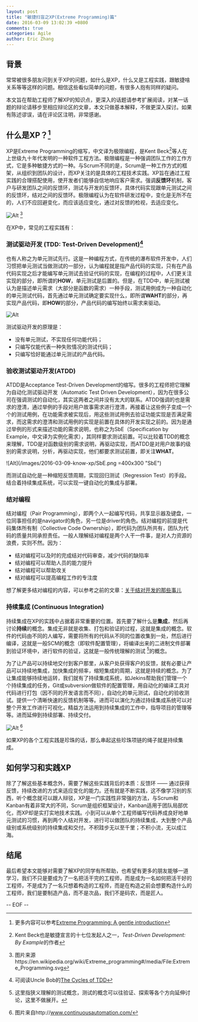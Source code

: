 ```yaml
---
layout: post
title: "敏捷扫盲之XP(Extreme Programming)篇"
date: 2016-03-09 13:02:39 +0800
comments: true
categories: Agile
author: Eric Zhang
---
```


## 背景
常常被很多朋友问到关于XP的问题，如什么是XP，什么又是工程实践，跟敏捷啥关系等等这样的问题。相信这些看似简单的问题，有很多人抱有同样的疑问。

本文旨在帮助工程师了解XP的知识点，更深入的话题请参考扩展阅读，对某一话题的辩论请移步至相应辩论区的文章，本文只做基本解释，不做更深入探讨。如果有陈述谬误，请在评论区注明，非常感谢。

## 什么是XP？[^1]
[^1]: 更多内容可以参考[Extreme Programming: A gentle introduction](http://www.extremeprogramming.org/ "XP")

XP是Extreme Programming的缩写，中文译为极限编程，是Kent Beck[^2]等人在上世级九十年代发明的一种软件工程方法。极限编程是一种强调团队工作的工作方式，它是多种敏捷方式的一种。与Scrum不同的是，Scrum是一种工作方式的框架，从组织到团队的设计，而XP关注的是具体的工程技术实践。XP旨在通过工程实践的合理搭配使用，使开发者们能够自信地响应客户需求。强调**反馈环**机制，客户与研发团队之间的反馈环，测试与开发的反馈环，具体代码实现跟单元测试之间的反馈环，结对之间的反馈环。极限编程认为在软件研发过程中，变化是无所不在的，人们不应回避变化，而应该适应变化，通过对反馈的检视，去适应变化。
[^2]:Kent Beck也是敏捷宣言的十七位发起人之一，*Test-Driven Development: By Example*的作者

![Alt](/images/2016-03-09-know-xp/Extreme_Programming.svg.png) [^3]

[^3]:图片来源https://en.wikipedia.org/wiki/Extreme_programming#/media/File:Extreme_Programming.svg

在XP中，常见的工程实践有：

### 测试驱动开发 (TDD: Test-Driven Development)[^4]
[^4]: 可阅读Uncle Bob的[The Cycles of TDD](http://blog.cleancoder.com/uncle-bob/2014/12/17/TheCyclesOfTDD.html "TDD cycles")

也有人称之为单元测试先行。这是一种编程方式，在传统的瀑布软件开发中，人们习惯把单元测试当做测试的一部分，认为编程就是指产品代码的实现，只有在产品代码实现之后才能编写单元测试去验证代码的实现，在编程的过程中，人们更关注实现的部分，即所谓的**HOW**，单元测试是后置的。但是，在TDD中，单元测试被认为是描述单元需求（大部分是函数的需求）一种手段，测试用例成为一种自动化的单元测试代码，首先通过单元测试确定要实现什么，即所谓**WAHT**的部分，再实现产品代码，即**HOW**的部分，产品代码的编写始终以需求来驱动。

![Alt](/images/2016-03-09-know-xp/red_green_refactor.jpg)

测试驱动开发的原理是：

- 没有单元测试，不实现任何功能代码；
- 只编写仅能代表一种失败情况的测试代码；
- 只编写恰好能通过单元测试的产品代码。

### 验收测试驱动开发(ATDD)

ATDD是Acceptance Test-Driven Development的缩写。很多的工程师把它理解为自动化测试驱动开发（Automatic Test Driven Development），因为在很多公司在强调测试的自动化，其实这两者之间并没有太大的联系。ATDD强调的也是需求的澄清，通过举例的手段对用户故事需求进行澄清，再接着让这些例子变成一个个的测试用例，在功能需求被实现后，用这些测试用例去验证功能实现是否满足需求，而这需求的澄清和测试用例的实现是前置在具体的开发实现之前的。因为是通过举例的形式来描述功能的需求说明，也称之为SbE（Specification by Example，中文译为实例化需求），其同样要求测试前置。可以比较着TDD的概念来理解，TDD是对函数级别的需求说明，再驱动实现，而ATDD是对用户故事的级别的需求说明，分析，再驱动实现，他们都要求测试前置，即关注**WHAT**。

![Alt](/images/2016-03-09-know-xp/SbE.png =400x300 "SbE")

而测试自动化是一种缩短反馈周期，实现回归测试（Regression Test）的手段。结合着持续集成系统，可以实现一键自动化的集成与部署。

### 结对编程

结对编程（Pair Programming），即两个人一起编写代码，共享显示器及键盘，一位同事担任的是navigator的角色，另一位是driver的角色。结对编程的前提是代码集体所有制（Collective Code Ownership），即代码为团队所共有，团队为代码的质量共同承担责任。一般人理解结对编程是两个人干一件事，是对人力资源的浪费，实则不然。因为：

- 结对编程可以及时的完成结对代码审查，减少代码的缺陷率
- 结对编程可以帮助人员的能力提升
- 结对编程可以帮助攻关
- 结对编程可以提高编程工作的专注度

想了解更多结对编程的内容，可以参考之前的文章：[关于结对开发的那些事儿](http://blog.zhangliaoyuan.com/blog/2014/11/11/pair-work/ "Pair Programming")

### 持续集成 (Continuous Integration)

持续集成在XP的实践中占据着非常重要的位置。首先要了解什么是**集成**，然后再讨论**持续**的概念。集成无非就是收集、打包和验证的过程，这就是集成的概念。软件的代码由不同的人编写，需要将所有的代码从不同的位置收集到一处，然后进行编译，这就是一般SCM的概念（即软件配置管理），将编译出来的二进制文件部署到验证环境中，进行软件的验证，这就是一般传统理解的测试 [^5]的概念。
[^5]: 这里指狭义理解的测试概念，测试的概念可以往验证、探索等各个方向延伸讨论，这里不做展开。

为了让产品可以持续地交付到客户那里，从客户处获得客户的反馈，就有必要让产品可以持续地集成，加快集成的频率，缩短集成的周期，这就是持续的概念。为了让集成能够持续地运转，我们就有了持续集成系统，如Jekins帮助我们管理一个个持续集成的任务，Git或subversion做软件的配置管理，用自动化的编译工具对代码进行打包（因不同的开发语言而不同），自动化的单元测试，自动化的验收测试。提供一个清晰快速的反馈机制等等。进而可以演化为通过持续集成系统可以对整个开发工作进行可视化，精益方法运用到持续集成的工作中，指导项目的管理等等。进而延伸到持续部署、持续交付。

![Alt](/images/2016-03-09-know-xp/CI.png "CI") [^6]

[^6]:图片来自http://www.continuousautomation.com/

如果XP的各个工程实践是珍珠的话，那么串起这些珍珠项链的绳子就是持续集成。

## 如何学习和实践XP

除了了解这些基本概念外，需要了解这些实践背后的本质：反馈环 —— 通过获得反馈，持续改进的方式来适应变化的能力。还有就是不断实践，这不像学习别的东西，听个概念就可以跟人辩驳，XP是一门实践性非常强的方法，与Scrum和Kanban有着非常大的不同，Scrum是组织框架设计，Kanban适用于团队局部优化，而XP却是实打实地技术实践。小到可以从单个工程师编写代码养成良好地单元测试的习惯，再到两个人结对开发，进行可以做团队的持续集成，大到整个产品级别或系统级别的持续集成和交付。不积跬步无以至千里；不积小流，无以成江海。

## 结尾

最后希望本文能够对需要了解XP的同学有所帮助，也希望有更多的朋友能够一道学习，我们不只是要成为了一名把活干完的工程师，而是成为一名如何把活干好的工程师，不是成为了一名只想着构造的工程师，而是在构造之前会想要构造什么的工程师，我们是要制造产品，而不是次品，我们不是码农，而是匠人。

-- EOF --

